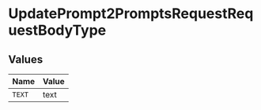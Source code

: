 # UpdatePrompt2PromptsRequestRequestBodyType


## Values

| Name   | Value  |
| ------ | ------ |
| `TEXT` | text   |